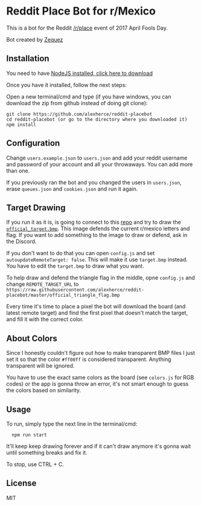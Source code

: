 # Reddit Place Bot for r/Mexico

This is a bot for the Reddit [/r/place](https://www.reddit.com/r/place/) event of 2017 April Fools Day.

Bot created by [Zequez](https://github.com/Zequez/reddit-placebot)

## Installation

You need to have [NodeJS installed, click here to download](https://nodejs.org/es/download/)

Once you have it installed, follow the next steps:

Open a new terminal/cmd and type (if you have windows, you can download the zip from github instead of doing git clone):
```
git clone https://github.com/alexherce/reddit-placebot
cd reddit-placebot (or go to the directory where you downloaded it)
npm install
```

## Configuration

Change `users.example.json` to `users.json` and add your reddit username and password
of your account and all your throwaways. You can add more than one.

If you previously ran the bot and you changed the users in `users.json`, erase `queues.json` and `cookies.json` and run it again.

## Target Drawing

If you run it as it is, is going to connect to this [repo](https://github.com/alexherce/reddit-placebot) and try to draw
the [`official_target.bmp`](https://raw.githubusercontent.com/alexherce/reddit-placebot/master/official_target.bmp). This image defends the current r/mexico letters and flag. If you want to add something to the image to draw or defend, ask in the Discord.

If you don't want to do that you can open `config.js` and
set `autoupdateRemoteTarget: false`. This will make it use `target.bmp` instead. You have to edit the `target.bmp` to draw what you want.

To help draw and defend the triangle flag in the middle, opne `config.js` and change `REMOTE_TARGET_URL` to `https://raw.githubusercontent.com/alexherce/reddit-placebot/master/official_triangle_flag.bmp`

Every time it's time to place a pixel the bot will download the board
(and latest remote target) and find the first pixel that doesn't match
the target, and fill it with the correct color.

## About Colors

Since I honestly couldn't figure out how to make transparent BMP files I just
set it so that the color `#ff00ff` is considered transparent. Anything transparent
will be ignored.

You have to use the exact same colors as the board (see `colors.js` for RGB codes) or the app is gonna throw
an error, it's not smart enough to guess the colors based on similarity.

## Usage

To run, simply type the next line in the terminal/cmd:

```
  npm run start
```

It'll keep keep drawing forever and if it can't draw anymore it's gonna
wait until something breaks and fix it.

To stop, use CTRL + C.

## License

MIT
